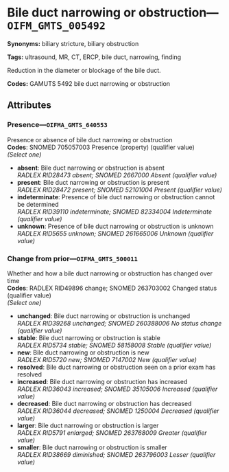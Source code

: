 # Bile duct narrowing or obstruction—`OIFM_GMTS_005492`

**Synonyms:** biliary stricture, biliary obstruction

**Tags:** ultrasound, MR, CT, ERCP, bile duct, narrowing, finding

Reduction in the diameter or blockage of the bile duct.

**Codes:** GAMUTS 5492 bile duct narrowing or obstruction

## Attributes

### Presence—`OIFMA_GMTS_640553`

Presence or absence of bile duct narrowing or obstruction  
**Codes**: SNOMED 705057003 Presence (property) (qualifier value)  
*(Select one)*

- **absent**: Bile duct narrowing or obstruction is absent  
_RADLEX RID28473 absent; SNOMED 2667000 Absent (qualifier value)_
- **present**: Bile duct narrowing or obstruction is present  
_RADLEX RID28472 present; SNOMED 52101004 Present (qualifier value)_
- **indeterminate**: Presence of bile duct narrowing or obstruction cannot be determined  
_RADLEX RID39110 indeterminate; SNOMED 82334004 Indeterminate (qualifier value)_
- **unknown**: Presence of bile duct narrowing or obstruction is unknown  
_RADLEX RID5655 unknown; SNOMED 261665006 Unknown (qualifier value)_

### Change from prior—`OIFMA_GMTS_500011`

Whether and how a bile duct narrowing or obstruction has changed over time  
**Codes**: RADLEX RID49896 change; SNOMED 263703002 Changed status (qualifier value)  
*(Select one)*

- **unchanged**: Bile duct narrowing or obstruction is unchanged  
_RADLEX RID39268 unchanged; SNOMED 260388006 No status change (qualifier value)_
- **stable**: Bile duct narrowing or obstruction is stable  
_RADLEX RID5734 stable; SNOMED 58158008 Stable (qualifier value)_
- **new**: Bile duct narrowing or obstruction is new  
_RADLEX RID5720 new; SNOMED 7147002 New (qualifier value)_
- **resolved**: Bile duct narrowing or obstruction seen on a prior exam has resolved  
- **increased**: Bile duct narrowing or obstruction has increased  
_RADLEX RID36043 increased; SNOMED 35105006 Increased (qualifier value)_
- **decreased**: Bile duct narrowing or obstruction has decreased  
_RADLEX RID36044 decreased; SNOMED 1250004 Decreased (qualifier value)_
- **larger**: Bile duct narrowing or obstruction is larger  
_RADLEX RID5791 enlarged; SNOMED 263768009 Greater (qualifier value)_
- **smaller**: Bile duct narrowing or obstruction is smaller  
_RADLEX RID38669 diminished; SNOMED 263796003 Lesser (qualifier value)_